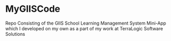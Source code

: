 # MyGIISCode
Repo Consisting of the GIIS School Learning Management System Mini-App which I developed on my own as a part of my work at TerraLogic Software Solutions
